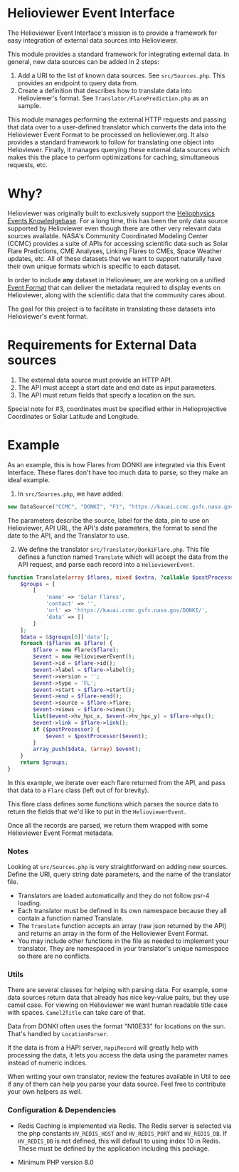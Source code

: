 # Helioviewer Event Interface
The Helioviewer Event Interface's mission is to provide a framework for easy integration of external data sources into Helioviewer.

This module provides a standard framework for integrating external data.
In general, new data sources can be added in 2 steps:

1. Add a URI to the list of known data sources. See `src/Sources.php`. This provides an endpoint to query data from.
2. Create a definition that describes how to translate data into Helioviewer's format. See `Translator/FlarePrediction.php` as an sample.

This module manages performing the external HTTP requests and passing that data over to a user-defined translator which converts the data into the Helioviewer Event Format to be processed on helioviewer.org.
It also provides a standard framework to follow for translating one object into Helioviewer.
Finally, it manages querying these external data sources which makes this the place to perform optimizations for caching, simultaneous requests, etc.

# Why?
Helioviewer was originally built to exclusively support the [Heliophysics Events Knowledgebase](https://www.lmsal.com/hek/).
For a long time, this has been the only data source supported by Helioviewer even though there are other very relevant data sources available.
NASA's Community Coordinated Modeling Center (CCMC) provides a suite of APIs for accessing scientific data such as Solar Flare Predictions, CME Analyses, Linking Flares to CMEs, Space Weather updates, etc.
All of these datasets that we want to support naturally have their own unique formats which is specific to each dataset.

In order to include **any** dataset in Helioviewer, we are working on a unified [Event Format](https://api.helioviewer.org/docs/v2/appendix/helioviewer_event_format.html) that can deliver the metadata required to display events on Helioviewer, along with the scientific data that the community cares about.

The goal for this project is to facilitate in translating these datasets into Helioviewer's event format.

# Requirements for External Data sources
1. The external data source must provide an HTTP API.
2. The API must accept a start date and end date as input parameters.
3. The API must return fields that specify a location on the sun.

Special note for #3, coordinates must be specified either in Helioprojective Coordinates or Solar Latitude and Longitude.

# Example
As an example, this is how Flares from DONKI are integrated via this Event Interface.
These flares don't have too much data to parse, so they make an ideal example.

1. In `src/Sources.php`, we have added:
```php
new DataSource("CCMC", "DONKI", "F1", "https://kauai.ccmc.gsfc.nasa.gov/DONKI/WS/get/FLR", "startDate", "endDate", "Y-m-d", "DonkiFlare")
```

The parameters describe the source, label for the data, pin to use on Helioviewer, API URL, the API's date parameters, the format to send the date to the API, and the Translator to use.

2. We define the translator `src/Translator/DonkiFlare.php`. This file defines a function named `Translate` which will accept the data from the API request, and parse each record into a `HelioviewerEvent`.
```php
function Translate(array $flares, mixed $extra, ?callable $postProcessor): array {
    $groups = [
        [
            'name' => 'Solar Flares',
            'contact' => '',
            'url' => 'https://kauai.ccmc.gsfc.nasa.gov/DONKI/',
            'data' => []
        ]
    ];
    $data = &$groups[0]['data'];
    foreach ($flares as $flare) {
        $flare = new Flare($flare);
        $event = new HelioviewerEvent();
        $event->id = $flare->id();
        $event->label = $flare->label();
        $event->version = '';
        $event->type = 'FL';
        $event->start = $flare->start();
        $event->end = $flare->end();
        $event->source = $flare->flare;
        $event->views = $flare->views();
        list($event->hv_hpc_x, $event->hv_hpc_y) = $flare->hpc();
        $event->link = $flare->link();
        if ($postProcessor) {
            $event = $postProcessor($event);
        }
        array_push($data, (array) $event);
    }
    return $groups;
}
```
In this example, we iterate over each flare returned from the API, and pass that data to a `Flare` class (left out of for brevity).

This flare class defines some functions which parses the source data to return the fields that we'd like to put in the `HelioviewerEvent`.

Once all the records are parsed, we return them wrapped with some Helioviewer Event Format metadata.

### Notes
Looking at `src/Sources.php` is very straightforward on adding new sources. Define the URI, query string date parameters, and the name of the translator file.

- Translators are loaded automatically and they do not follow psr-4 loading.
- Each translator must be defined in its own namespace because they all contain a function named Translate.
- The `Translate` function accepts an array (raw json returned by the API) and returns an array in the form of the Helioviewer Event Format.
- You may include other functions in the file as needed to implement your translator. They are namespaced in your translator's unique namespace so there are no conflicts.

### Utils
There are several classes for helping with parsing data. For example, some data sources return data that already has nice key-value pairs, but they use camel case. For viewing on Helioviewer we want human readable title case with spaces. `Camel2Title` can take care of that.

Data from DONKI often uses the format "N10E33" for locations on the sun. That's handled by `LocationParser`.

If the data is from a HAPI server, `HapiRecord` will greatly help with processing the data, it lets you access the data using the parameter names instead of numeric indices.

When writing your own translator, review the features available in Util to see if any of them can help you parse your data source.
Feel free to contribute your own helpers as well.

### Configuration & Dependencies
- Redis
Caching is implemented via Redis.
The Redis server is selected via the php constants `HV_REDIS_HOST` and `HV_REDIS_PORT` and `HV_REDIS_DB`.
If `HV_REDIS_DB` is not defined, this will default to using index 10 in Redis.
These must be defined by the application including this package.

- Minimum PHP version 8.0
